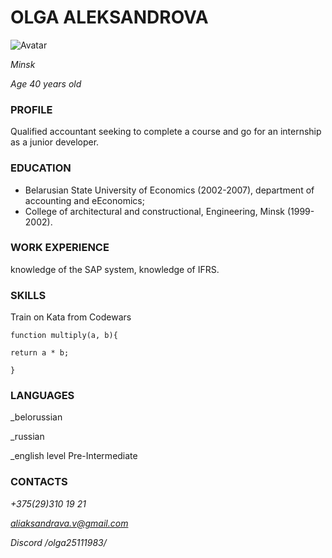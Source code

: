 # OLGA ALEKSANDROVA

![Avatar](https://myoctocat.com/assets/images/base-octocat.svg)

*Minsk*

*Age 40 years old*


### PROFILE

Qualified accountant seeking to complete a course and go for an internship as a junior developer.

### EDUCATION

+ Belarusian State University of Economics (2002-2007), department of accounting and eEconomics;
+ College of architectural and constructional,  Engineering, Minsk (1999-2002).

### WORK EXPERIENCE

knowledge of the SAP system, knowledge of IFRS.

### SKILLS

Train on Kata from Codewars

    function multiply(a, b){

    return a * b;

    }
    
### LANGUAGES

_belorussian

_russian

_english level Pre-Intermediate 

### CONTACTS

*+375(29)310 19 21*

*aliaksandrava.v@gmail.com*

*Discord /olga25111983/*
